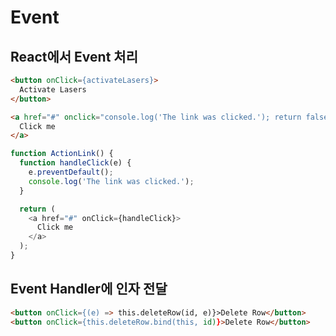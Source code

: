 # Event

## React에서 Event 처리

```html
<button onClick={activateLasers}>
  Activate Lasers
</button>
```

```html
<a href="#" onclick="console.log('The link was clicked.'); return false">
  Click me
</a>
```

```javascript
function ActionLink() {
  function handleClick(e) {
    e.preventDefault();
    console.log('The link was clicked.');
  }

  return (
    <a href="#" onClick={handleClick}>
      Click me
    </a>
  );
}
```

## Event Handler에 인자 전달

```html
<button onClick={(e) => this.deleteRow(id, e)}>Delete Row</button>
<button onClick={this.deleteRow.bind(this, id)}>Delete Row</button>
```